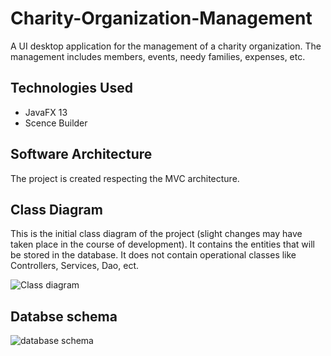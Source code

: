 # Charity-Organization-Management
A UI desktop application for the management of a charity organization. 
The management includes members, events, needy families, expenses, etc.

## Technologies Used
- JavaFX 13   
- Scence Builder

## Software Architecture
The project is created respecting the MVC architecture.

## Class Diagram
This is the initial class diagram of the project (slight changes may have taken 
place in the course of development).
It contains the entities that will be stored in the database. It does not contain 
operational classes like Controllers, Services, Dao, ect.

![Class diagram](https://user-images.githubusercontent.com/82417779/228391793-ba8da488-db06-4ede-a2b5-a132b9ef01a6.png)

## Databse schema
![database schema](https://user-images.githubusercontent.com/82417779/228391863-572495c1-4cd8-4c29-bd3d-fbcff437fbbe.png)

